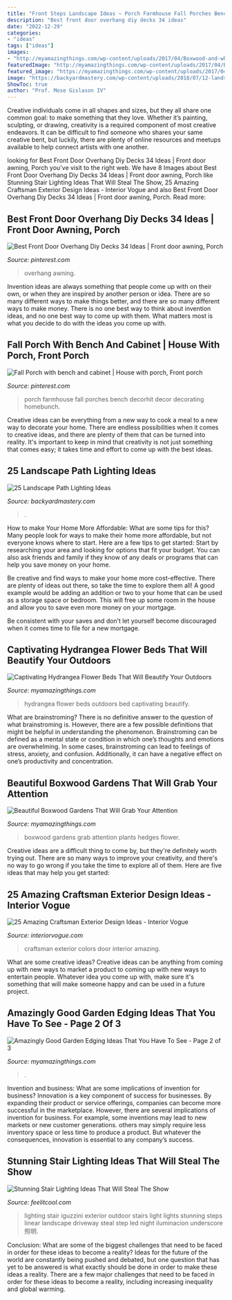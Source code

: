 ```yaml
---
title: "Front Steps Landscape Ideas ~ Porch Farmhouse Fall Porches Bench Decorhit Decor Decorating Homebunch"
description: "Best front door overhang diy decks 34 ideas"
date: "2022-12-29"
categories:
- "ideas"
tags: ["ideas"]
images:
- "http://myamazingthings.com/wp-content/uploads/2017/04/Boxwood-and-white-flower-hedges.jpg"
featuredImage: "http://myamazingthings.com/wp-content/uploads/2017/04/Boxwood-and-white-flower-hedges.jpg"
featured_image: "https://myamazingthings.com/wp-content/uploads/2017/04/outdoors.png"
image: "https://backyardmastery.com/wp-content/uploads/2018/07/12-landscape-path-lighting.jpg"
ShowToc: true
author: "Prof. Mose Gislason IV"
---
```



Creative individuals come in all shapes and sizes, but they all share one common goal: to make something that they love. Whether it’s painting, sculpting, or drawing, creativity is a required component of most creative endeavors. It can be difficult to find someone who shares your same creative bent, but luckily, there are plenty of online resources and meetups available to help connect artists with one another.

	

		
looking for Best Front Door Overhang Diy Decks 34 Ideas | Front door awning, Porch you've visit to the right web. We have 8 Images about Best Front Door Overhang Diy Decks 34 Ideas | Front door awning, Porch like Stunning Stair Lighting Ideas That Will Steal The Show, 25 Amazing Craftsman Exterior Design Ideas - Interior Vogue and also Best Front Door Overhang Diy Decks 34 Ideas | Front door awning, Porch. Read more:
		
    
## Best Front Door Overhang Diy Decks 34 Ideas | Front Door Awning, Porch

<img loading=lazy src="https://i.pinimg.com/736x/7a/42/16/7a42169530ffa06818dc6681c54b2e2d.jpg" onerror="this.onerror=null;this.src='https://tse3.mm.bing.net/th?id=OIP.I-01_JbJYAKTSsvjZ5CjPAAAAA&amp;pid=15.1';" alt="Best Front Door Overhang Diy Decks 34 Ideas | Front door awning, Porch">

_Source: pinterest.com_

>overhang awning. 

	

Invention ideas are always something that people come up with on their own, or when they are inspired by another person or idea. There are so many different ways to make things better, and there are so many different ways to make money. There is no one best way to think about invention ideas, and no one best way to come up with them. What matters most is what you decide to do with the ideas you come up with.

    
## Fall Porch With Bench And Cabinet | House With Porch, Front Porch

<img loading=lazy src="https://i.pinimg.com/736x/37/51/23/3751236c76581f95273d227c6cf865da.jpg" onerror="this.onerror=null;this.src='https://tse3.mm.bing.net/th?id=OIP.tx1YZ34nQCphcflgpIGQdAHaNK&amp;pid=15.1';" alt="Fall Porch with bench and cabinet | House with porch, Front porch">

_Source: pinterest.com_

>porch farmhouse fall porches bench decorhit decor decorating homebunch. 

	

Creative ideas can be everything from a new way to cook a meal to a new way to decorate your home. There are endless possibilities when it comes to creative ideas, and there are plenty of them that can be turned into reality. It's important to keep in mind that creativity is not just something that comes easy; it takes time and effort to come up with the best ideas.

    
## 25 Landscape Path Lighting Ideas

<img loading=lazy src="https://backyardmastery.com/wp-content/uploads/2018/07/12-landscape-path-lighting.jpg" onerror="this.onerror=null;this.src='https://tse4.mm.bing.net/th?id=OIP.5VplijFXo_IVi0P1tBC6kQHaLI&amp;pid=15.1';" alt="25 Landscape Path Lighting Ideas">

_Source: backyardmastery.com_

>. 

	

How to make Your Home More Affordable: What are some tips for this?
Many people look for ways to make their home more affordable, but not everyone knows where to start. Here are a few tips to get started:
Start by researching your area and looking for options that fit your budget. You can also ask friends and family if they know of any deals or programs that can help you save money on your home.

Be creative and find ways to make your home more cost-effective. There are plenty of ideas out there, so take the time to explore them all! A good example would be adding an addition or two to your home that can be used as a storage space or bedroom. This will free up some room in the house and allow you to save even more money on your mortgage.

Be consistent with your saves and don’t let yourself become discouraged when it comes time to file for a new mortgage.

    
## Captivating Hydrangea Flower Beds That Will Beautify Your Outdoors

<img loading=lazy src="https://myamazingthings.com/wp-content/uploads/2017/04/outdoors.png" onerror="this.onerror=null;this.src='https://tse1.mm.bing.net/th?id=OIP.9K2sNem8sGW3adn9uqeXSgHaLB&amp;pid=15.1';" alt="Captivating Hydrangea Flower Beds That Will Beautify Your Outdoors">

_Source: myamazingthings.com_

>hydrangea flower beds outdoors bed captivating beautify. 

	

What are brainstroming?
There is no definitive answer to the question of what brainstroming is. However, there are a few possible definitions that might be helpful in understanding the phenomenon. Brainstroming can be defined as a mental state or condition in which one’s thoughts and emotions are overwhelming. In some cases, brainstroming can lead to feelings of stress, anxiety, and confusion. Additionally, it can have a negative effect on one’s productivity and concentration.

    
## Beautiful Boxwood Gardens That Will Grab Your Attention

<img loading=lazy src="http://myamazingthings.com/wp-content/uploads/2017/04/Boxwood-and-white-flower-hedges.jpg" onerror="this.onerror=null;this.src='https://tse1.mm.bing.net/th?id=OIP.1jTZsWcD2X9HT3qyko9l-gHaJ4&amp;pid=15.1';" alt="Beautiful Boxwood Gardens That Will Grab Your Attention">

_Source: myamazingthings.com_

>boxwood gardens grab attention plants hedges flower. 

	

Creative ideas are a difficult thing to come by, but they're definitely worth trying out. There are so many ways to improve your creativity, and there's no way to go wrong if you take the time to explore all of them. Here are five ideas that may help you get started: 

    
## 25 Amazing Craftsman Exterior Design Ideas - Interior Vogue

<img loading=lazy src="http://interiorvogue.com/wp-content/uploads/2016/09/Craftsman-Style-Front-Door-Colors-Exterior-Design.jpg" onerror="this.onerror=null;this.src='https://tse3.mm.bing.net/th?id=OIP.aXEpa0VBgBsLf5qw99q1twHaLK&amp;pid=15.1';" alt="25 Amazing Craftsman Exterior Design Ideas - Interior Vogue">

_Source: interiorvogue.com_

>craftsman exterior colors door interior amazing. 

	

What are some creative ideas?
Creative ideas can be anything from coming up with new ways to market a product to coming up with new ways to entertain people. Whatever idea you come up with, make sure it's something that will make someone happy and can be used in a future project.

    
## Amazingly Good Garden Edging Ideas That You Have To See - Page 2 Of 3

<img loading=lazy src="https://myamazingthings.com/wp-content/uploads/2017/03/17-Simple-and-Cheap-Garden-Edging-Ideas-For-Your-Garden-4.jpg" onerror="this.onerror=null;this.src='https://tse3.mm.bing.net/th?id=OIP.sYG2gEoBHekT3l1GoFe03wHaLH&amp;pid=15.1';" alt="Amazingly Good Garden Edging Ideas That You Have To See - Page 2 of 3">

_Source: myamazingthings.com_

>. 

	

Invention and business: What are some implications of invention for business?
Innovation is a key component of success for businesses. By expanding their product or service offerings, companies can become more successful in the marketplace. However, there are several implications of invention for business. For example, some inventions may lead to new markets or new customer generations. others may simply require less inventory space or less time to produce a product. But whatever the consequences, innovation is essential to any company’s success.

    
## Stunning Stair Lighting Ideas That Will Steal The Show

<img loading=lazy src="http://feelitcool.com/wp-content/uploads/2016/06/steps-lighting-ideas4.jpg" onerror="this.onerror=null;this.src='https://tse1.mm.bing.net/th?id=OIP.MpIX9AS9X-Je5DTtn141DQAAAA&amp;pid=15.1';" alt="Stunning Stair Lighting Ideas That Will Steal The Show">

_Source: feelitcool.com_

>lighting stair iguzzini exterior outdoor stairs light lights stunning steps linear landscape driveway steal step led night iluminacion underscore 照明. 

	

Conclusion: What are some of the biggest challenges that need to be faced in order for these ideas to become a reality?
Ideas for the future of the world are constantly being pushed and debated, but one question that has yet to be answered is what exactly should be done in order to make these ideas a reality. There are a few major challenges that need to be faced in order for these ideas to become a reality, including increasing inequality and global warming.


